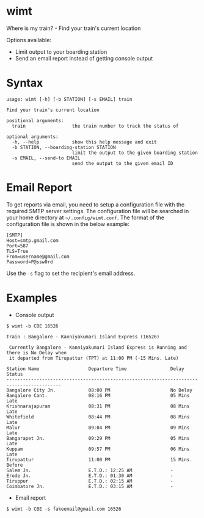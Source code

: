 # wimt
Where is my train? - Find your train's current location

Options available:

- Limit output to your boarding station
- Send an email report instead of getting console output

# Syntax
```
usage: wimt [-h] [-b STATION] [-s EMAIL] train

Find your train's current location

positional arguments:
  train                 the train number to track the status of

optional arguments:
  -h, --help            show this help message and exit
  -b STATION, --boarding-station STATION
                        limit the output to the given boarding station
  -s EMAIL, --send-to EMAIL
                        send the output to the given email ID
```

# Email Report

To get reports via email, you need to setup a configuration file with the required SMTP server settings. The configuration file will be searched in your home directory at `~/.config/wimt.conf`. The format of the configuration file is shown in the below example:
```
[SMTP]
Host=smtp.gmail.com
Port=587
TLS=True
From=username@gmail.com
Password=P@ssw0rd
```
Use the `-s` flag to set the recipient's email address.

# Examples
- Console output
```
$ wimt -b CBE 16526

Train : Bangalore - Kanniyakumari Island Express (16526)

 Currently Bangalore - Kanniyakumari Island Express is Running and there is No Delay when
 it departed from Tirupattur (TPT) at 11:00 PM (-15 Mins. Late)

Station Name                  Departure Time                Delay Status                  
------------------------------------------------------------------------------------------
Bangalore City Jn.            08:00 PM                      No Delay                      
Bangalore Cant.               08:16 PM                      05 Mins Late                  
Krishnarajapuram              08:31 PM                      08 Mins Late                  
Whitefield                    08:44 PM                      08 Mins Late                  
Malur                         09:04 PM                      09 Mins Late                  
Bangarapet Jn.                09:29 PM                      05 Mins Late                  
Kuppam                        09:57 PM                      06 Mins Late                  
Tirupattur                    11:00 PM                      15 Mins. Before               
Salem Jn.                     E.T.D.: 12:25 AM              -                             
Erode Jn.                     E.T.D.: 01:30 AM              -                             
Tiruppur                      E.T.D.: 02:15 AM              -                             
Coimbatore Jn.                E.T.D.: 03:15 AM              -                             
```

- Email report
```
$ wimt -b CBE -s fakeemail@gmail.com 16526
```
